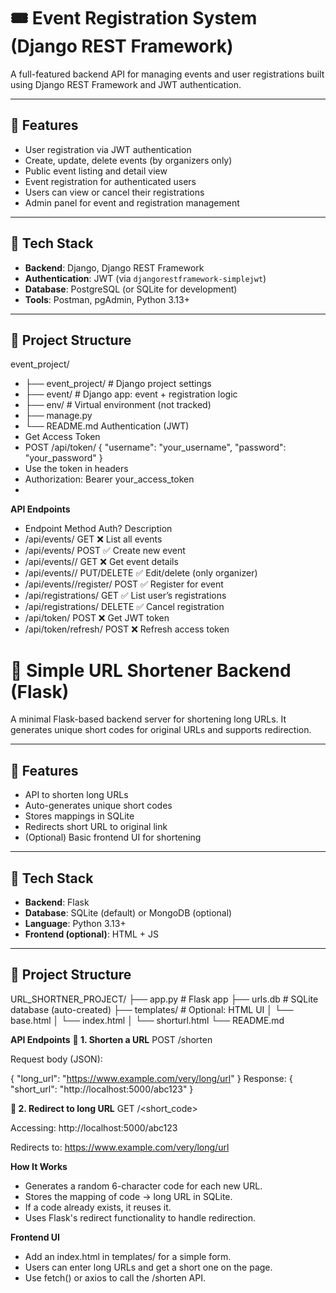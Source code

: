 # 🎟️ Event Registration System (Django REST Framework)

A full-featured backend API for managing events and user registrations built using Django REST Framework and JWT authentication.

---

## 🚀 Features

- User registration via JWT authentication
- Create, update, delete events (by organizers only)
- Public event listing and detail view
- Event registration for authenticated users
- Users can view or cancel their registrations
- Admin panel for event and registration management

---

## 🧱 Tech Stack

- **Backend**: Django, Django REST Framework
- **Authentication**: JWT (via `djangorestframework-simplejwt`)
- **Database**: PostgreSQL (or SQLite for development)
- **Tools**: Postman, pgAdmin, Python 3.13+

---

## 📂 Project Structure

event_project/
- ├── event_project/ # Django project settings
- ├── event/ # Django app: event + registration logic
- ├── env/ # Virtual environment (not tracked)
- ├── manage.py
- └── README.md
Authentication (JWT)
- Get Access Token
- POST /api/token/
{
  "username": "your_username",
  "password": "your_password"
}
- Use the token in headers
- Authorization: Bearer your_access_token
- 
**API Endpoints**
-   Endpoint	Method	Auth?	Description
- /api/events/	GET	❌	List all events
- /api/events/	POST	✅	Create new event
- /api/events/<id>/	GET	❌	Get event details
- /api/events/<id>/	PUT/DELETE	✅	Edit/delete (only organizer)
- /api/events/<id>/register/	POST	✅	Register for event
- /api/registrations/	GET	✅	List user’s registrations
- /api/registrations/	DELETE	✅	Cancel registration
- /api/token/	POST	❌	Get JWT token
- /api/token/refresh/	POST	❌	Refresh access token


# 🔗 Simple URL Shortener Backend (Flask)

A minimal Flask-based backend server for shortening long URLs. It generates unique short codes for original URLs and supports redirection.

---

## 🚀 Features

- API to shorten long URLs
- Auto-generates unique short codes
- Stores mappings in SQLite
- Redirects short URL to original link
- (Optional) Basic frontend UI for shortening

---

## 🧱 Tech Stack

- **Backend**: Flask
- **Database**: SQLite (default) or MongoDB (optional)
- **Language**: Python 3.13+
- **Frontend (optional)**: HTML + JS

---

## 📂 Project Structure

URL_SHORTNER_PROJECT/
├── app.py # Flask app
├── urls.db # SQLite database (auto-created)
├── templates/ # Optional: HTML UI
│ └── base.html
│ └── index.html
│ └── shorturl.html
└── README.md

**API Endpoints**
**🔸 1. Shorten a URL**
POST /shorten

Request body (JSON):

{
  "long_url": "https://www.example.com/very/long/url"
}
Response:
{
  "short_url": "http://localhost:5000/abc123"
}

**🔸 2. Redirect to long URL**
GET /<short_code>

Accessing:
http://localhost:5000/abc123

Redirects to:
https://www.example.com/very/long/url

**How It Works**
- Generates a random 6-character code for each new URL.
- Stores the mapping of code → long URL in SQLite.
- If a code already exists, it reuses it.
- Uses Flask's redirect functionality to handle redirection.
  
**Frontend UI**
- Add an index.html in templates/ for a simple form.
- Users can enter long URLs and get a short one on the page.
- Use fetch() or axios to call the /shorten API.
  
